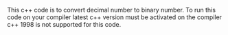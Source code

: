 This c++ code is to convert decimal number to binary number. To run this code on your compiler latest c++ version must be activated on the compiler c++ 1998 is not supported for this code. 
